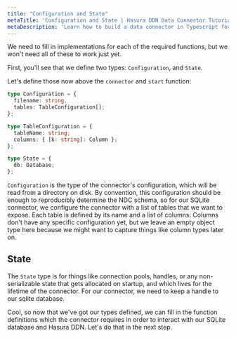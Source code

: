 ```yaml
---
title: "Configuration and State"
metaTitle: 'Configuration and State | Hasura DDN Data Connector Tutorial'
metaDescription: 'Learn how to build a data connector in Typescript for Hasura DDN'
---
```


We need to fill in implementations for each of the required functions, but we won't need all of these to work just yet.

First, you'll see that we define two types: `Configuration`, and `State`.

Let's define those now above the `connector` and `start` function:

```typescript
type Configuration = {
  filename: string,
  tables: TableConfiguration[];
};

type TableConfiguration = {
  tableName: string;
  columns: { [k: string]: Column };
};

type State = {
  db: Database;
};
```

`Configuration` is the type of the connector's configuration, which will be read from a directory on disk. By
convention, this configuration should be enough to reproducibly determine the NDC schema, so for our SQLite connector,
we configure the connector with a list of tables that we want to expose. Each table is defined by its name and a list of
columns. Columns don't have any specific configuration yet, but we leave an empty object type here because we might want
to capture things like column types later on.

[//]: # (TODO: What does it mean to validate the configuration? What does it mean to have a validated configuration?)

## State

The `State` type is for things like connection pools, handles, or any non-serializable state that gets allocated on
startup, and which lives for the lifetime of the connector. For our connector, we need to keep a handle to our sqlite
database.

Cool, so now that we've got our types defined, we can fill in the function definitions which the connector requires 
in order to interact with our SQLite database and Hasura DDN. Let's do that in the next step.